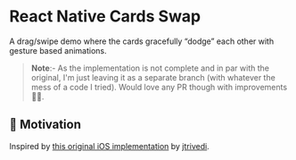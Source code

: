 # React Native Cards Swap

A drag/swipe demo where the cards gracefully “dodge” each other with gesture based animations.

> **Note**:- As the implementation is not complete and in par with the original, I'm just leaving it as a separate branch (with whatever the mess of a code I tried). Would love any PR though with improvements 🙏🏼.

## 🌻 Motivation

Inspired by [this original iOS implementation](https://twitter.com/jmtrivedi/status/1541458610143625218) by [jtrivedi](https://github.com/jtrivedi).
